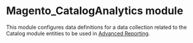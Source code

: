 # Magento_CatalogAnalytics module

This module configures data definitions for a data collection related to the Catalog module entities to be used in [Advanced Reporting](https://developer.adobe.com/commerce/php/development/advanced-reporting/modules/).
